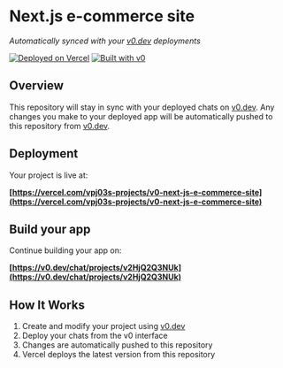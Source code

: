 # Next.js e-commerce site

*Automatically synced with your [v0.dev](https://v0.dev) deployments*

[![Deployed on Vercel](https://img.shields.io/badge/Deployed%20on-Vercel-black?style=for-the-badge&logo=vercel)](https://vercel.com/vpj03s-projects/v0-next-js-e-commerce-site)
[![Built with v0](https://img.shields.io/badge/Built%20with-v0.dev-black?style=for-the-badge)](https://v0.dev/chat/projects/v2HjQ2Q3NUk)

## Overview

This repository will stay in sync with your deployed chats on [v0.dev](https://v0.dev).
Any changes you make to your deployed app will be automatically pushed to this repository from [v0.dev](https://v0.dev).

## Deployment

Your project is live at:

**[https://vercel.com/vpj03s-projects/v0-next-js-e-commerce-site](https://vercel.com/vpj03s-projects/v0-next-js-e-commerce-site)**

## Build your app

Continue building your app on:

**[https://v0.dev/chat/projects/v2HjQ2Q3NUk](https://v0.dev/chat/projects/v2HjQ2Q3NUk)**

## How It Works

1. Create and modify your project using [v0.dev](https://v0.dev)
2. Deploy your chats from the v0 interface
3. Changes are automatically pushed to this repository
4. Vercel deploys the latest version from this repository
